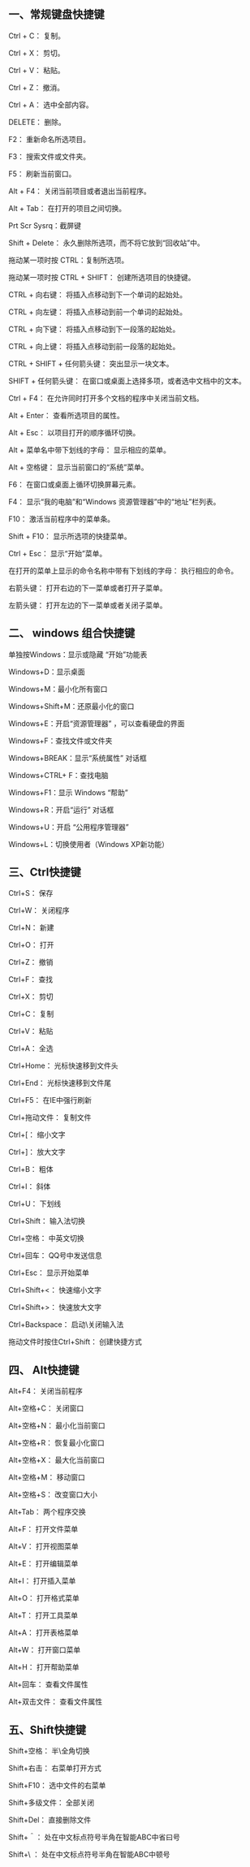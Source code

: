 ## 一、常规键盘快捷键

Ctrl + C： 复制。

Ctrl + X： 剪切。

Ctrl + V： 粘贴。

Ctrl + Z： 撤消。

Ctrl + A： 选中全部内容。

DELETE： 删除。

F2： 重新命名所选项目。

F3： 搜索文件或文件夹。

F5： 刷新当前窗口。

Alt + F4： 关闭当前项目或者退出当前程序。

Alt + Tab： 在打开的项目之间切换。

Prt Scr Sysrq：截屏键

Shift + Delete： 永久删除所选项，而不将它放到“回收站”中。

拖动某一项时按 CTRL：复制所选项。

拖动某一项时按 CTRL + SHIFT： 创建所选项目的快捷键。

CTRL + 向右键： 将插入点移动到下一个单词的起始处。

CTRL + 向左键： 将插入点移动到前一个单词的起始处。

CTRL + 向下键： 将插入点移动到下一段落的起始处。

CTRL + 向上键： 将插入点移动到前一段落的起始处。

CTRL + SHIFT + 任何箭头键： 突出显示一块文本。

SHIFT + 任何箭头键： 在窗口或桌面上选择多项，或者选中文档中的文本。

Ctrl + F4： 在允许同时打开多个文档的程序中关闭当前文档。

Alt + Enter： 查看所选项目的属性。

Alt + Esc： 以项目打开的顺序循环切换。

Alt + 菜单名中带下划线的字母： 显示相应的菜单。

Alt + 空格键： 显示当前窗口的“系统”菜单。

F6： 在窗口或桌面上循环切换屏幕元素。

F4： 显示“我的电脑”和“Windows 资源管理器”中的“地址”栏列表。

F10： 激活当前程序中的菜单条。

Shift + F10： 显示所选项的快捷菜单。

Ctrl + Esc： 显示“开始”菜单。

在打开的菜单上显示的命令名称中带有下划线的字母： 执行相应的命令。

右箭头键： 打开右边的下一菜单或者打开子菜单。

左箭头键： 打开左边的下一菜单或者关闭子菜单。

## 二、 windows 组合快捷键

单独按Windows：显示或隐藏 “开始”功能表

Windows+D：显示桌面

Windows+M：最小化所有窗口

Windows+Shift+M：还原最小化的窗口

Windows+E：开启“资源管理器” ，可以查看硬盘的界面

Windows+F：查找文件或文件夹

Windows+BREAK：显示“系统属性” 对话框

Windows+CTRL+ F：查找电脑

Windows+F1：显示 Windows “帮助”

Windows+R：开启“运行” 对话框

Windows+U：开启 “公用程序管理器”

Windows+L：切换使用者（Windows XP新功能）

## 三、Ctrl快捷键

Ctrl+S： 保存

Ctrl+W： 关闭程序

Ctrl+N： 新建

Ctrl+O： 打开

Ctrl+Z： 撤销

Ctrl+F： 查找

Ctrl+X： 剪切

Ctrl+C： 复制

Ctrl+V： 粘贴

Ctrl+A： 全选

Ctrl+Home： 光标快速移到文件头

Ctrl+End： 光标快速移到文件尾

Ctrl+F5： 在IE中强行刷新

Ctrl+拖动文件： 复制文件

Ctrl+[： 缩小文字

Ctrl+]： 放大文字

Ctrl+B： 粗体

Ctrl+I： 斜体

Ctrl+U： 下划线

Ctrl+Shift： 输入法切换

Ctrl+空格： 中英文切换

Ctrl+回车： QQ号中发送信息

Ctrl+Esc： 显示开始菜单

Ctrl+Shift+<： 快速缩小文字

Ctrl+Shift+>： 快速放大文字

Ctrl+Backspace： 启动\关闭输入法

拖动文件时按住Ctrl+Shift： 创建快捷方式

## 四、 Alt快捷键

Alt+F4： 关闭当前程序

Alt+空格+C： 关闭窗口

Alt+空格+N： 最小化当前窗口

Alt+空格+R： 恢复最小化窗口

Alt+空格+X： 最大化当前窗口

Alt+空格+M： 移动窗口

Alt+空格+S： 改变窗口大小

Alt+Tab： 两个程序交换

Alt+F： 打开文件菜单

Alt+V： 打开视图菜单

Alt+E： 打开编辑菜单

Alt+I： 打开插入菜单

Alt+O： 打开格式菜单

Alt+T： 打开工具菜单

Alt+A： 打开表格菜单

Alt+W： 打开窗口菜单

Alt+H： 打开帮助菜单

Alt+回车： 查看文件属性

Alt+双击文件： 查看文件属性

## 五、Shift快捷键

Shift+空格： 半\全角切换

Shift+右击： 右菜单打开方式

Shift+F10： 选中文件的右菜单

Shift+多级文件： 全部关闭

Shift+Del： 直接删除文件

Shift+＾： 处在中文标点符号半角在智能ABC中省曰号

Shift+\ ： 处在中文标点符号半角在智能ABC中顿号